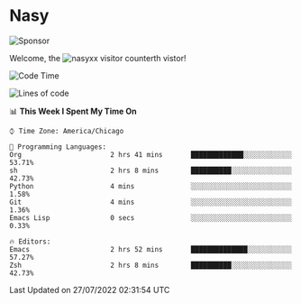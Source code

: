 # Nasy

<!--
<p align="center">
<img height="200" src="https://github-readme-stats.vercel.app/api?username=nasyxx&count_private=true&show_icons=true&theme=dracula&include_all_commits=true"/>
<img height="200" src="https://github-readme-stats.vercel.app/api/top-langs/?username=nasyxx&theme=dracula&hide=html,jupyter+notebook&count_private=true&show_icons=true"/>
</p>

  
----------------
-->

![Sponsor](https://img.shields.io/static/v1.svg?label=Sponsor&message=%E2%9D%A4&logo=GitHub&style=flat&color=pink)
 
Welcome, the ![nasyxx visitor counter](https://count.getloli.com/get/@nasyxx?theme=rule34)th vistor!
 
<!--START_SECTION:waka-->
![Code Time](http://img.shields.io/badge/Code%20Time-2%2C523%20hrs%2050%20mins-blue)

![Lines of code](https://img.shields.io/badge/From%20Hello%20World%20I%27ve%20Written-5%20Million%20lines%20of%20code-blue)

📊 **This Week I Spent My Time On** 

```text
⌚︎ Time Zone: America/Chicago

💬 Programming Languages: 
Org                      2 hrs 41 mins       █████████████░░░░░░░░░░░░   53.71% 
sh                       2 hrs 8 mins        ██████████░░░░░░░░░░░░░░░   42.73% 
Python                   4 mins              ░░░░░░░░░░░░░░░░░░░░░░░░░   1.58% 
Git                      4 mins              ░░░░░░░░░░░░░░░░░░░░░░░░░   1.36% 
Emacs Lisp               0 secs              ░░░░░░░░░░░░░░░░░░░░░░░░░   0.33%

🔥 Editors: 
Emacs                    2 hrs 52 mins       ██████████████░░░░░░░░░░░   57.27% 
Zsh                      2 hrs 8 mins        ██████████░░░░░░░░░░░░░░░   42.73%

```


 Last Updated on 27/07/2022 02:31:54 UTC
<!--END_SECTION:waka-->

<!-- ![visitors](https://visitor-badge.laobi.icu/badge?page_id=nasyxx.nasyxx) -->
